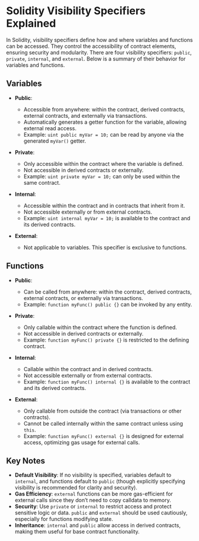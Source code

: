 # Solidity Visibility Specifiers Explained

In Solidity, visibility specifiers define how and where variables and functions can be accessed. They control the accessibility of contract elements, ensuring security and modularity. There are four visibility specifiers: `public`, `private`, `internal`, and `external`. Below is a summary of their behavior for variables and functions.

## Variables

- **Public**:
  - Accessible from anywhere: within the contract, derived contracts, external contracts, and externally via transactions.
  - Automatically generates a getter function for the variable, allowing external read access.
  - Example: `uint public myVar = 10;` can be read by anyone via the generated `myVar()` getter.

- **Private**:
  - Only accessible within the contract where the variable is defined.
  - Not accessible in derived contracts or externally.
  - Example: `uint private myVar = 10;` can only be used within the same contract.

- **Internal**:
  - Accessible within the contract and in contracts that inherit from it.
  - Not accessible externally or from external contracts.
  - Example: `uint internal myVar = 10;` is available to the contract and its derived contracts.

- **External**:
  - Not applicable to variables. This specifier is exclusive to functions.

## Functions

- **Public**:
  - Can be called from anywhere: within the contract, derived contracts, external contracts, or externally via transactions.
  - Example: `function myFunc() public {}` can be invoked by any entity.

- **Private**:
  - Only callable within the contract where the function is defined.
  - Not accessible in derived contracts or externally.
  - Example: `function myFunc() private {}` is restricted to the defining contract.

- **Internal**:
  - Callable within the contract and in derived contracts.
  - Not accessible externally or from external contracts.
  - Example: `function myFunc() internal {}` is available to the contract and its derived contracts.

- **External**:
  - Only callable from outside the contract (via transactions or other contracts).
  - Cannot be called internally within the same contract unless using `this`.
  - Example: `function myFunc() external {}` is designed for external access, optimizing gas usage for external calls.

## Key Notes
- **Default Visibility**: If no visibility is specified, variables default to `internal`, and functions default to `public` (though explicitly specifying visibility is recommended for clarity and security).
- **Gas Efficiency**: `external` functions can be more gas-efficient for external calls since they don’t need to copy calldata to memory.
- **Security**: Use `private` or `internal` to restrict access and protect sensitive logic or data. `public` and `external` should be used cautiously, especially for functions modifying state.
- **Inheritance**: `internal` and `public` allow access in derived contracts, making them useful for base contract functionality.

